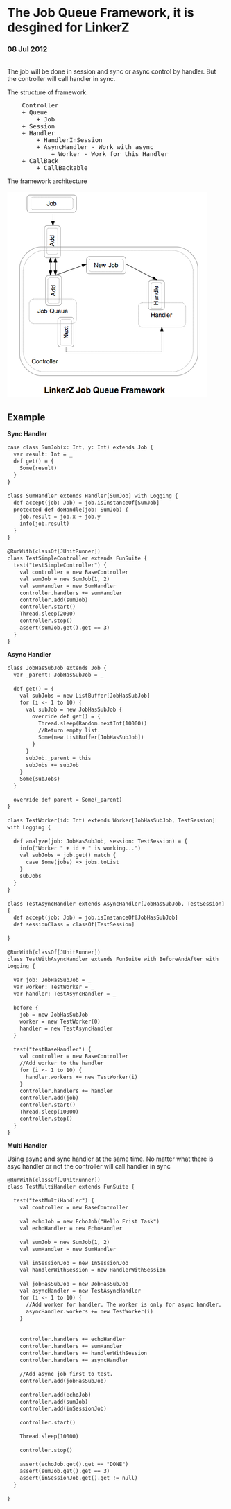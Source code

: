 <h1>The Job Queue Framework, it is desgined for LinkerZ</h1>
<h3>08 Jul 2012</h3>
<br>
The job will be done in session and sync or async control by handler. But the controller will call handler in sync.

The structure of framework.

<pre>
	Controller
    + Queue
        + Job
    + Session
    + Handler
        + HandlerInSession
        + AsyncHandler - Work with async
            + Worker - Work for this Handler
    + CallBack
        + CallBackable
</pre>

The framework architecture
<br><br>
<img src="https://github.com/dungvn3000/linkerz/raw/master/src/linkerz_job_queue/design/linkerzqueue.png">


<h2>Example</h2>

<b>Sync Handler</b> 

    case class SumJob(x: Int, y: Int) extends Job {
      var result: Int = _
      def get() = {
        Some(result)
      }
    }

    class SumHandler extends Handler[SumJob] with Logging {
      def accept(job: Job) = job.isInstanceOf[SumJob]
      protected def doHandle(job: SumJob) {
        job.result = job.x + job.y
        info(job.result)
      }
    }

    @RunWith(classOf[JUnitRunner])
    class TestSimpleController extends FunSuite {
      test("testSimpleController") {
        val controller = new BaseController
        val sumJob = new SumJob(1, 2)
        val sumHandler = new SumHandler
        controller.handlers += sumHandler
        controller.add(sumJob)
        controller.start()
        Thread.sleep(2000)
        controller.stop()
        assert(sumJob.get().get == 3)
      }
    }
   


<b>Async Handler</b>

    class JobHasSubJob extends Job {
      var _parent: JobHasSubJob = _

      def get() = {
        val subJobs = new ListBuffer[JobHasSubJob]
        for (i <- 1 to 10) {
          val subJob = new JobHasSubJob {
            override def get() = {
              Thread.sleep(Random.nextInt(10000))
              //Return empty list.
              Some(new ListBuffer[JobHasSubJob])
            }
          }
          subJob._parent = this
          subJobs += subJob
        }
        Some(subJobs)
      }

      override def parent = Some(_parent)
    }

    class TestWorker(id: Int) extends Worker[JobHasSubJob, TestSession] with Logging {

      def analyze(job: JobHasSubJob, session: TestSession) = {
        info("Worker " + id + " is working...")
        val subJobs = job.get() match {
          case Some(jobs) => jobs.toList
        }
        subJobs
      }
    }

    class TestAsyncHandler extends AsyncHandler[JobHasSubJob, TestSession] {
      def accept(job: Job) = job.isInstanceOf[JobHasSubJob]
      def sessionClass = classOf[TestSession]

    }

    @RunWith(classOf[JUnitRunner])
    class TestWithAsyncHandler extends FunSuite with BeforeAndAfter with Logging {

      var job: JobHasSubJob = _
      var worker: TestWorker = _
      var handler: TestAsyncHandler = _

      before {
        job = new JobHasSubJob
        worker = new TestWorker(0)
        handler = new TestAsyncHandler
      }

      test("testBaseHandler") {
        val controller = new BaseController
        //Add worker to the handler
        for (i <- 1 to 10) {
          handler.workers += new TestWorker(i)
        }
        controller.handlers += handler
        controller.add(job)
        controller.start()
        Thread.sleep(10000)
        controller.stop()
      }
    }

<b>Multi Handler</b> 

<p>Using async and sync handler at the same time. No matter what there is asyc handler or not the controller will call handler in sync</p>

    @RunWith(classOf[JUnitRunner])
    class TestMultiHandler extends FunSuite {

      test("testMultiHandler") {
        val controller = new BaseController

        val echoJob = new EchoJob("Hello Frist Task")
        val echoHandler = new EchoHandler

        val sumJob = new SumJob(1, 2)
        val sumHandler = new SumHandler

        val inSessionJob = new InSessionJob
        val handlerWithSession = new HandlerWithSession

        val jobHasSubJob = new JobHasSubJob
        val asyncHandler = new TestAsyncHandler
        for (i <- 1 to 10) {
          //Add worker for handler. The worker is only for async handler.
          asyncHandler.workers += new TestWorker(i)
        }


        controller.handlers += echoHandler
        controller.handlers += sumHandler
        controller.handlers += handlerWithSession
        controller.handlers += asyncHandler

        //Add async job first to test.
        controller.add(jobHasSubJob)

        controller.add(echoJob)
        controller.add(sumJob)
        controller.add(inSessionJob)

        controller.start()

        Thread.sleep(10000)

        controller.stop()

        assert(echoJob.get().get == "DONE")
        assert(sumJob.get().get == 3)
        assert(inSessionJob.get().get != null)
      }

    }

